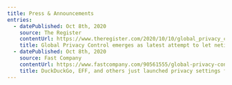 ```yaml
---
title: Press & Announcements
entries:
  - datePublished: Oct 8th, 2020
    source: The Register
    contentUrl: https://www.theregister.com/2020/10/10/global_privacy_control/
    title: Global Privacy Control emerges as latest attempt to let netizens choose whether they want to be tracked online
  - datePublished: Oct 8th, 2020
    source: Fast Company
    contentUrl: https://www.fastcompany.com/90561555/global-privacy-control-duckduckgo-eff-mozilla
    title: DuckDuckGo, EFF, and others just launched privacy settings for the whole internet
---
```

